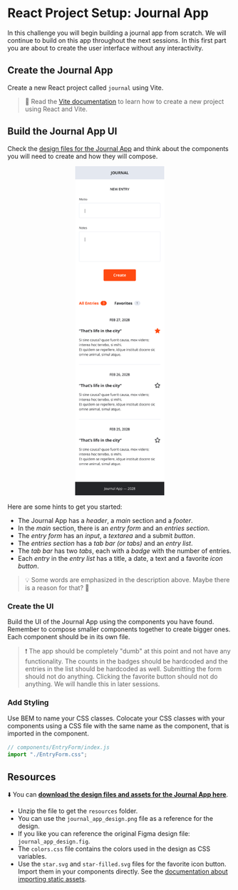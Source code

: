 # React Project Setup: Journal App

In this challenge you will begin building a journal app from scratch. We will continue to build on this app throughout the next sessions. In this first part you are about to create the user interface without any interactivity.

## Create the Journal App

Create a new React project called `journal` using Vite.

> 📙 Read the [Vite documentation](https://vitejs.dev/guide/#scaffolding-your-first-vite-project) to
> learn how to create a new project using React and Vite.

## Build the Journal App UI

Check the
[design files for the Journal App](#resources)
and think about the components you will need to create and how they will compose.

<center>
<img src="./resources/journal_app_design@2x.png" alt="Journal App Design" width="200" />
</center>

Here are some hints to get you started:

- The Journal App has a _header_, a _main_ section and a _footer_.
- In the _main_ section, there is an _entry form_ and an _entries section_.
- The _entry form_ has an _input_, a _textarea_ and a submit _button_.
- The _entries section_ has a _tab bar (or tabs)_ and an _entry list_.
- The _tab bar_ has two _tabs_, each with a _badge_ with the number of entries.
- Each _entry_ in the _entry list_ has a title, a date, a text and a favorite _icon button_.

> 💡 Some words are emphasized in the description above. Maybe there is a reason for that? 🤔

### Create the UI

Build the UI of the Journal App using the components you have found. Remember to compose smaller
components together to create bigger ones. Each component should be in its own file.

> ❗️ The app should be completely "dumb" at this point and not have any functionality. The counts
> in the badges should be hardcoded and the entries in the list should be hardcoded as well.
> Submitting the form should not do anything. Clicking the favorite button should not do anything. We will handle this in later sessions.

### Add Styling

Use BEM to name your CSS classes. Colocate your CSS classes with your components using a CSS file
with the same name as the component, that is imported in the component.

```js
// components/EntryForm/index.js
import "./EntryForm.css";
```

## Resources

⬇️ You can [**download the design files and assets for the Journal App here**](./resources.zip?raw=true).

- Unzip the file to get the `resources` folder.
- You can use the `journal_app_design.png` file as a reference for the design.
- If you like you can reference the original Figma design file: `journal_app_design.fig`.
- The `colors.css` file contains the colors used in the design as CSS variables.
- Use the `star.svg` and `star-filled.svg` files for the favorite icon button. Import them in your
  components directly. See the [documentation about importing static assets](https://vitejs.dev/guide/assets.html).
